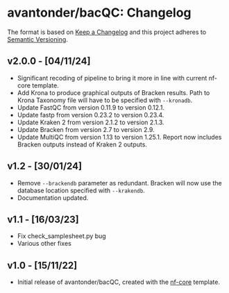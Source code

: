 # avantonder/bacQC: Changelog

The format is based on [Keep a Changelog](https://keepachangelog.com/en/1.0.0/)
and this project adheres to [Semantic Versioning](https://semver.org/spec/v2.0.0.html).

## v2.0.0 - [04/11/24]

- Significant recoding of pipeline to bring it more in line with current nf-core template.
- Add Krona to produce graphical outputs of Bracken results. Path to Krona Taxonomy file will have to be specified with `--kronadb`.
- Update FastQC from version 0.11.9 to version 0.12.1.
- Update fastp from version 0.23.2 to version 0.23.4.
- Update Kraken 2 from version 2.1.2 to version 2.1.3.
- Update Bracken from version 2.7 to version 2.9.
- Update MultiQC from version 1.13 to version 1.25.1. Report now includes Bracken outputs instead of Kraken 2 outputs.

## v1.2 - [30/01/24]

- Remove `--brackendb` parameter as redundant. Bracken will now use the database location specified with `--krakendb`.
- Documentation updated.

## v1.1 - [16/03/23]

- Fix check_samplesheet.py bug
- Various other fixes

## v1.0 - [15/11/22]

- Initial release of avantonder/bacQC, created with the [nf-core](https://nf-co.re/) template.
